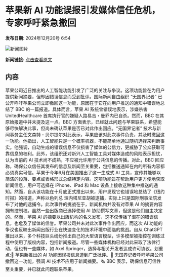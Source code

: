 # 苹果新 AI 功能误报引发媒体信任危机，专家呼吁紧急撤回

**发布日期**: 2024年12月20号 6:54

![新闻图片](https://pic.chinaz.com/picmap/202006031503452992_7.jpg)

**新闻链接**: [点击查看原文](https://www.aibase.com/zh/news/14148)

## 内容

苹果公司近日推出的人工智能功能引发了广泛的关注与争议。这项功能旨在为用户提供新闻摘要，但却因错误信息而受到批评。国际新闻自由组织 “无国界记者” 已公开呼吁苹果公司立即撤回这一功能，原因在于它在向用户推送的通知中错误地总结了 BBC 的一篇报道。具体而言，苹果 AI 系统曾错误地表示，涉嫌杀害 UnitedHealthcare 首席执行官的嫌疑人路易吉・曼乔内已自杀。然而，BBC 在其原始报道中并未提及这一点。BBC 方面表示，已经就此问题与苹果联系，希望能够尽快解决此事，但尚未确认苹果是否已对此作出回应。“无国界记者” 技术与新闻事务主任文森特・贝尔提尔对此表示，苹果应该对此次事件负责，并及时撤回这一功能。他指出，人工智能只是一个概率机器，不能简单地通过随机选择来判断事实。他强调，自动生成的错误信息不仅损害了媒体的公信力，更威胁了公众获取可靠信息的权利。此外，该组织还对新兴人工智能工具对媒体造成的风险表示担忧，认为当前的 AI 技术尚不成熟，不应被允许用于公共信息的传播。对此，BBC 回应称，确保公众信任其发布的信息及新闻至关重要，包括推送通知在内的所有内容都必须真实可信。苹果于今年6月在美国推出了这一生成式 AI 工具，宣传其能够以简洁的段落、要点或表格形式总结特定内容。这项功能旨在帮助用户更方便地获取新闻信息，用户可选择在 iPhone、iPad 和 Mac 设备上接收这种集中推送的通知。然而，自从该功能在十月底正式推出以来，用户发现它也错误地总结了《纽约时报》的报道，声称以色列总 理内塔尼亚胡被逮捕，实际上只是国际刑事法院发布了对他的逮捕令。此次事件的挑战在于，新闻机构并没有对苹果 AI 的摘要内容拥有控制权。虽然一些出版商已选择使用 AI 协助撰写文章，但这是他们自主决定的。然而，苹果 AI 的摘要以出版机构的名义发布，这不仅传播了潜在的错误信息，也危及了媒体的信誉。苹果公司并未对此次事件作出回应，而这次 AI 功能的争议也反映出新闻出版行业在快速变化的技术环境中面临的挑战。自从 ChatGPT 推出以来，多个科技巨头纷纷推出自己的大型语言模型，许多模型被指控在训练过程中使用了版权内容，包括新闻报道。尽管一些媒体机构已经对此采取了法律行动，但也有一些媒体，如 Axel Springer，选择与相关开发者达成许可协议。划重点:📰 苹果新推出的 AI 功能因误报信息遭到广泛批评。🚨 无国界记者呼吁苹果公司撤回这一功能，强调 AI 技术不应用于新闻摘要。🗞️ BBC 表示，确保信息可信性至关重要，并已就此问题联系苹果。
